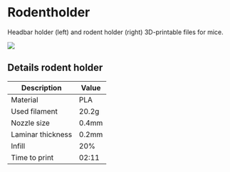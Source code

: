 # Rodentholder
Headbar holder (left) and rodent holder (right) 3D-printable files for mice. 

![](https://i.imgur.com/GIvrVm6.png)

## Details rodent holder
|Description|Value|
|---|---|
|Material| PLA
|Used filament| 20.2g
|Nozzle size| 0.4mm
|Laminar thickness| 0.2mm
|Infill| 20%
|Time to print| 02:11
